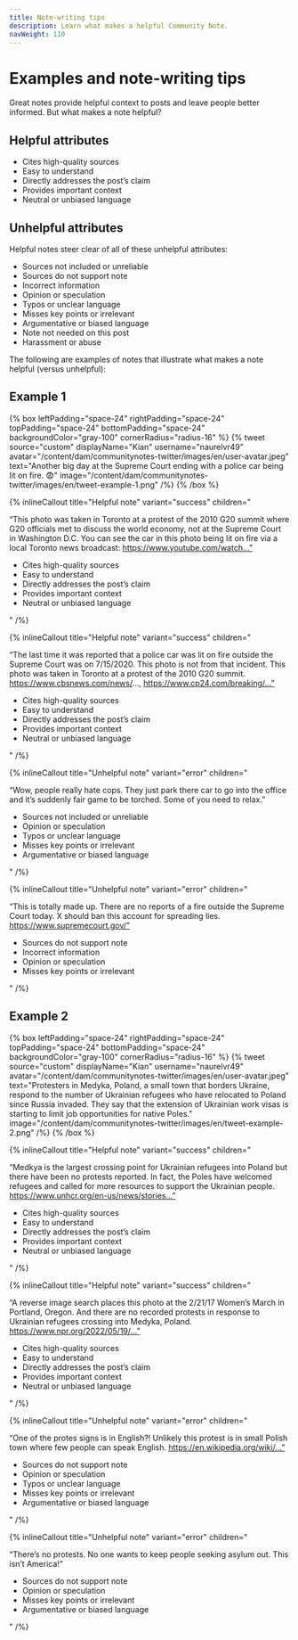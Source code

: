 ```yaml
---
title: Note-writing tips
description: Learn what makes a helpful Community Note.
navWeight: 110
---
```

# Examples and note-writing tips

Great notes provide helpful context to posts and leave people better informed. But what makes a note helpful?

## Helpful attributes

- Cites high-quality sources
- Easy to understand
- Directly addresses the post’s claim
- Provides important context
- Neutral or unbiased language

## Unhelpful attributes

Helpful notes steer clear of all of these unhelpful attributes:

- Sources not included or unreliable
- Sources do not support note
- Incorrect information
- Opinion or speculation
- Typos or unclear language
- Misses key points or irrelevant
- Argumentative or biased language
- Note not needed on this post
- Harassment or abuse

The following are examples of notes that illustrate what makes a note helpful (versus unhelpful):

## Example 1

{% box  leftPadding="space-24" rightPadding="space-24" topPadding="space-24" bottomPadding="space-24" backgroundColor="gray-100" cornerRadius="radius-16" %}
{% tweet source="custom" displayName="Kian" username="naurelvr49" avatar="/content/dam/communitynotes-twitter/images/en/user-avatar.jpeg" text="Another big day at the Supreme Court ending with a police car being lit on fire. 😨"  image="/content/dam/communitynotes-twitter/images/en/tweet-example-1.png" /%}
{% /box %}

{% inlineCallout title="Helpful note" variant="success" children="<p>“This photo was taken in Toronto at a protest of the 2010 G20 summit where G20 officials met to discuss the world economy, not at the Supreme Court in Washington D.C. You can see the car in this photo being lit on fire via a local Toronto news broadcast: https://www.youtube.com/watch...”</p><ul><li>Cites high-quality sources</li><li>Easy to understand</li><li>Directly addresses the post’s claim</li><li>Provides important context</li><li>Neutral or unbiased language</li></ul>"  /%}

{% inlineCallout title="Helpful note" variant="success" children="<p>“The last time it was reported that a police car was lit on fire outside the Supreme Court was on 7/15/2020. This photo is not from that incident. This photo was taken in Toronto at a protest of the 2010 G20 summit. https://www.cbsnews.com/news/..., https://www.cp24.com/breaking/...”</p><ul><li>Cites high-quality sources</li><li>Easy to understand</li><li>Directly addresses the post’s claim</li><li>Provides important context</li><li>Neutral or unbiased language</li></ul>"  /%}

{% inlineCallout title="Unhelpful note" variant="error" children="<p>“Wow, people really hate cops. They just park there car to go into the office and it’s suddenly fair game to be torched. Some of you need to relax.”</p><ul><li>Sources not included or unreliable</li><li>Opinion or speculation</li><li>Typos or unclear language</li><li>Misses key points or irrelevant</li><li>Argumentative or biased language</li></ul>"  /%}

{% inlineCallout title="Unhelpful note" variant="error" children="<p>“This is totally made up. There are no reports of a fire outside the Supreme Court today. X should ban this account for spreading lies. https://www.supremecourt.gov/”</p><ul><li>Sources do not support note</li><li>Incorrect information</li><li>Opinion or speculation</li><li>Misses key points or irrelevant</li></ul>"  /%}

## Example 2

{% box  leftPadding="space-24" rightPadding="space-24" topPadding="space-24" bottomPadding="space-24" backgroundColor="gray-100" cornerRadius="radius-16" %}
{% tweet source="custom" displayName="Kian" username="naurelvr49" avatar="/content/dam/communitynotes-twitter/images/en/user-avatar.jpeg" text="Protesters in Medyka, Poland, a small town that borders Ukraine, respond to the number of Ukrainian refugees who have relocated to Poland since Russia invaded. They say that the extension of Ukrainian work visas is starting to limit job opportunities for native Poles."  image="/content/dam/communitynotes-twitter/images/en/tweet-example-2.png" /%}
{% /box %}

{% inlineCallout title="Helpful note" variant="success" children="<p>“Medkya is the largest crossing point for Ukrainian refugees into Poland but there have been no protests reported. In fact, the Poles have welcomed refugees and called for more resources to support the Ukrainian people. https://www.unhcr.org/en-us/news/stories...”</p><ul><li>Cites high-quality sources</li><li>Easy to understand</li><li>Directly addresses the post’s claim</li><li>Provides important context</li><li>Neutral or unbiased language</li></ul>"  /%}

{% inlineCallout title="Helpful note" variant="success" children="<p>“A reverse image search places this photo at the 2/21/17 Women’s March in Portland, Oregon. And there are no recorded protests in response to Ukrainian refugees crossing into Medyka, Poland. https://www.npr.org/2022/05/19/...”</p><ul><li>Cites high-quality sources</li><li>Easy to understand</li><li>Directly addresses the post’s claim</li><li>Provides important context</li><li>Neutral or unbiased language</li></ul>"  /%}

{% inlineCallout title="Unhelpful note" variant="error" children="<p>“One of the protes signs is in English?! Unlikely this protest is in small Polish town where few people can speak English. https://en.wikipedia.org/wiki/...”</p><ul><li>Sources do not support note</li><li>Opinion or speculation</li><li>Typos or unclear language</li><li>Misses key points or irrelevant</li><li>Argumentative or biased language</li></ul>"  /%}

{% inlineCallout title="Unhelpful note" variant="error" children="<p>“There’s no protests. No one wants to keep people seeking asylum out. This isn’t America!”</p><ul><li>Sources do not support note</li><li>Opinion or speculation</li><li>Misses key points or irrelevant</li><li>Argumentative or biased language</li></ul>"  /%}
